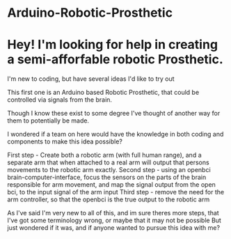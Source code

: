 # Arduino-Robotic-Prosthetic

# Hey! I'm looking for help in creating a semi-afforfable robotic Prosthetic.

I'm new to coding, but have several ideas I'd like to try out 

This first one is an Arduino based Robotic Prosthetic, that could be controlled via signals from the brain.

Though I know these exist to some degree I've thought of another way for them to potentially be made.

I wondered if a team on here would have the knowledge in both coding and components to make this idea possible?

First step - Create both a robotic arm (with full human range), and a separate arm that when attached to a real arm will output that persons movements to the robotic arm exactly. 
Second step - using an openbci brain-computer-interface, focus the sensors on the parts of the brain responsible for arm movement, and  map the signal output from the open bci, to the input signal of the arm input
Third step - remove the need for the arm controller, so that the openbci is the true output to the robotic arm 

As I've said I'm very new to all of this, and im sure theres more steps, that I've got some terminology wrong, or maybe that it may not be possible
But just wondered if it was, and if anyone wanted to pursue this idea with me?
